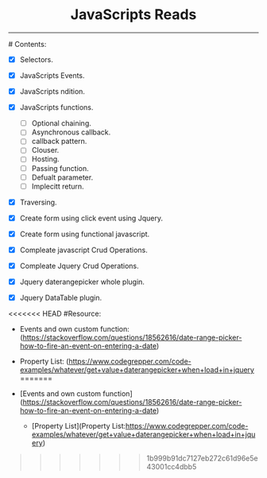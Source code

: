 <center>
<h1>JavaScripts Reads</h1>
<hr>
</center>
# Contents:

- [x] Selectors.
- [x] JavaScripts Events.
- [x] JavaScripts ndition.
- [x] JavaScripts functions.
    - [ ] Optional chaining.
    - [ ] Asynchronous callback.
    - [ ] callback pattern.
    - [ ] Clouser.
    - [ ] Hosting.
    - [ ] Passing function.
    - [ ] Defualt parameter.
    - [ ] Implecitt return.
    
- [x] Traversing.
- [x] Create form using click event using Jquery.
- [x] Create form using functional javascript.
- [x] Compleate javascript Crud Operations.
- [x] Compleate Jquery Crud Operations.
- [x] Jquery daterangepicker whole plugin.
- [x] Jquery DataTable plugin.



<<<<<<< HEAD
#Resource:

+ Events and own custom function: (https://stackoverflow.com/questions/18562616/date-range-picker-how-to-fire-an-event-on-entering-a-date)
+ Property List: (https://www.codegrepper.com/code-examples/whatever/get+value+daterangepicker+when+load+in+jquery
=======

+ [Events and own custom function] (https://stackoverflow.com/questions/18562616/date-range-picker-how-to-fire-an-event-on-entering-a-date)
    + [Property List](Property List:https://www.codegrepper.com/code-examples/whatever/get+value+daterangepicker+when+load+in+jquery)
>>>>>>> 1b999b91dc7127eb272c61d96e5e43001cc4dbb5
